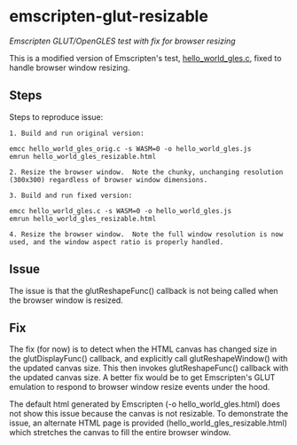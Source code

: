 # emscripten-glut-resizable
*Emscripten GLUT/OpenGLES test with fix for browser resizing*

This is a modified version of Emscripten's test, [hello_world_gles.c](https://github.com/kripken/emscripten/blob/incoming/tests/hello_world_gles.c), fixed to handle browser window resizing.

## Steps
Steps to reproduce issue:

    1. Build and run original version:

    emcc hello_world_gles_orig.c -s WASM=0 -o hello_world_gles.js
    emrun hello_world_gles_resizable.html

    2. Resize the browser window.  Note the chunky, unchanging resolution (300x300) regardless of browser window dimensions.

    3. Build and run fixed version:

    emcc hello_world_gles.c -s WASM=0 -o hello_world_gles.js
    emrun hello_world_gles_resizable.html

    4. Resize the browser window.  Note the full window resolution is now used, and the window aspect ratio is properly handled.

## Issue
The issue is that the glutReshapeFunc() callback is not being called when the browser window is resized.

## Fix
The fix (for now) is to detect when the HTML canvas has changed size in the glutDisplayFunc() callback, and explicitly call glutReshapeWindow() with the updated canvas size. This then invokes glutReshapeFunc() callback with the updated canvas size.  A better fix would be to get Emscripten's GLUT emulation to respond to browser window resize events under the hood.

The default html generated by Emscripten (-o hello_world_gles.html) does not show this issue because the canvas is not resizable.  To demonstrate the issue, an alternate HTML page is provided (hello_world_gles_resizable.html) which stretches the canvas to fill the entire browser window.  
